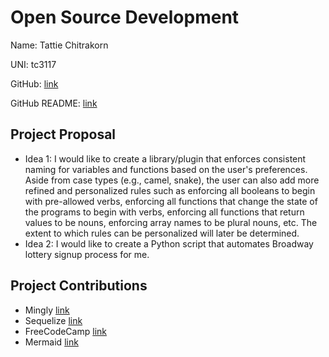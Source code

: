 # Open Source Development

Name: Tattie Chitrakorn

UNI: tc3117

GitHub: [link](https://github.com/tchitrakorn)

GitHub README: [link](https://github.com/tchitrakorn/tchitrakorn/blob/main/README.md)


## Project Proposal
- Idea 1: I would like to create a library/plugin that enforces consistent naming for variables and functions based on the user's preferences. Aside from case types (e.g., camel, snake), the user can also add more refined and personalized rules such as enforcing all booleans to begin with pre-allowed verbs, enforcing all functions that change the state of the programs to begin with verbs, enforcing all functions that return values to be nouns, enforcing array names to be plural nouns, etc. The extent to which rules can be personalized will later be determined.
- Idea 2: I would like to create a Python script that automates Broadway lottery signup process for me.


## Project Contributions
- Mingly [link](https://github.com/tchitrakorn/Mingly)
- Sequelize [link](https://github.com/sequelize/sequelize)
- FreeCodeCamp [link](https://github.com/freeCodeCamp/freeCodeCamp#contributing)
- Mermaid [link](https://github.com/mermaid-js/mermaid)

